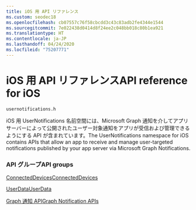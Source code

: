 ```yaml
---
title: iOS 用 API リファレンス
ms.custom: seodec18
ms.openlocfilehash: cb07557c76f58cbcdd3c43c83adb2fe4344e1544
ms.sourcegitcommit: 7e022438d0414d8f24ee2c048bb018c80b1ea921
ms.translationtype: HT
ms.contentlocale: ja-JP
ms.lasthandoff: 04/24/2020
ms.locfileid: "75207771"
---
```

# <a name="api-reference-for-ios"></a><span data-ttu-id="472e0-102">iOS 用 API リファレンス</span><span class="sxs-lookup"><span data-stu-id="472e0-102">API reference for iOS</span></span>
```
usernotifications.h
```
<span data-ttu-id="472e0-103">iOS 用 UserNotifications 名前空間には、Microsoft Graph 通知を介してアプリ サーバーによって公開されたユーザー対象通知をアプリが受信および管理できるようにする API が含まれています。</span><span class="sxs-lookup"><span data-stu-id="472e0-103">The UserNotifications namespace for iOS contains APIs that allow an app to receive and manage user-targeted notifications published by your app server via Microsoft Graph Notifications.</span></span> 

### <a name="api-groups"></a><span data-ttu-id="472e0-104">API グループ</span><span class="sxs-lookup"><span data-stu-id="472e0-104">API groups</span></span>
[<span data-ttu-id="472e0-105">ConnectedDevices</span><span class="sxs-lookup"><span data-stu-id="472e0-105">ConnectedDevices</span></span>](../../objectivec-api/connecteddevices/index.md)

[<span data-ttu-id="472e0-106">UserData</span><span class="sxs-lookup"><span data-stu-id="472e0-106">UserData</span></span>](../../objectivec-api/userdata/index.md)

[<span data-ttu-id="472e0-107">Graph 通知 API</span><span class="sxs-lookup"><span data-stu-id="472e0-107">Graph Notification APIs</span></span>](usernotifications/index.md)